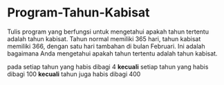 # Program-Tahun-Kabisat

Tulis program yang berfungsi untuk mengetahui apakah tahun tertentu adalah tahun kabisat. Tahun normal memiliki 365 hari, tahun kabisat memiliki 366, dengan satu hari tambahan di bulan Februari.
Ini adalah bagaimana Anda mengetahui apakah tahun tertentu adalah tahun kabisat.

pada setiap tahun yang habis dibagi 4
**kecuali** setiap tahun yang habis dibagi 100
**kecuali** tahun juga habis dibagi 400
